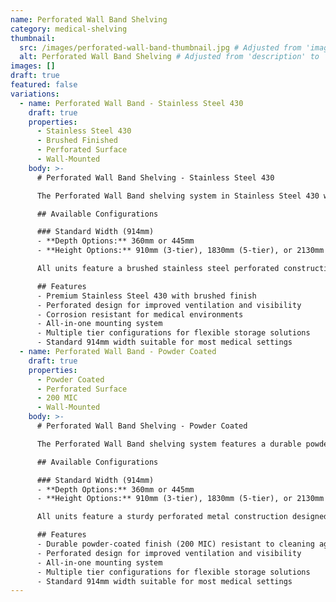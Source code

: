 ```yaml
---
name: Perforated Wall Band Shelving
category: medical-shelving
thumbnail:
  src: /images/perforated-wall-band-thumbnail.jpg # Adjusted from 'image' to 'src'
  alt: Perforated Wall Band Shelving # Adjusted from 'description' to 'alt'
images: []
draft: true
featured: false
variations:
  - name: Perforated Wall Band - Stainless Steel 430
    draft: true
    properties:
      - Stainless Steel 430
      - Brushed Finished
      - Perforated Surface
      - Wall-Mounted
    body: >-
      # Perforated Wall Band Shelving - Stainless Steel 430

      The Perforated Wall Band shelving system in Stainless Steel 430 with a premium brushed finish offers superior corrosion resistance with the benefits of a perforated design for improved air circulation and visibility of stored items.

      ## Available Configurations

      ### Standard Width (914mm)
      - **Depth Options:** 360mm or 445mm
      - **Height Options:** 910mm (3-tier), 1830mm (5-tier), or 2130mm (7-tier)

      All units feature a brushed stainless steel perforated construction that meets strict medical environment requirements, with excellent resistance to cleaning agents and disinfectants. The perforated design also reduces weight while maintaining structural integrity.

      ## Features
      - Premium Stainless Steel 430 with brushed finish
      - Perforated design for improved ventilation and visibility
      - Corrosion resistant for medical environments
      - All-in-one mounting system
      - Multiple tier configurations for flexible storage solutions
      - Standard 914mm width suitable for most medical settings
  - name: Perforated Wall Band - Powder Coated
    draft: true
    properties:
      - Powder Coated
      - Perforated Surface
      - 200 MIC
      - Wall-Mounted
    body: >-
      # Perforated Wall Band Shelving - Powder Coated

      The Perforated Wall Band shelving system features a durable powder-coated finish with 200 MIC thickness for enhanced durability. The perforated design allows air circulation and light penetration while preventing dust accumulation.

      ## Available Configurations

      ### Standard Width (914mm)
      - **Depth Options:** 360mm or 445mm
      - **Height Options:** 910mm (3-tier), 1830mm (5-tier), or 2130mm (7-tier)

      All units feature a sturdy perforated metal construction designed specifically for medical environments where ventilation and visibility are important. The perforated design also reduces weight while maintaining strength.

      ## Features
      - Durable powder-coated finish (200 MIC) resistant to cleaning agents
      - Perforated design for improved ventilation and visibility
      - All-in-one mounting system
      - Multiple tier configurations for flexible storage solutions
      - Standard 914mm width suitable for most medical settings
---
```

